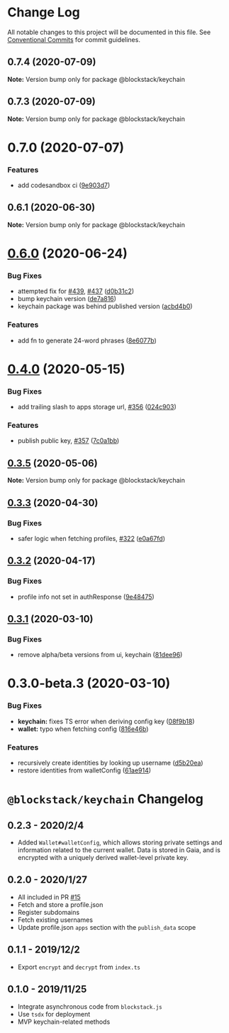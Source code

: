 # Change Log

All notable changes to this project will be documented in this file.
See [Conventional Commits](https://conventionalcommits.org) for commit guidelines.

## 0.7.4 (2020-07-09)

**Note:** Version bump only for package @blockstack/keychain





## 0.7.3 (2020-07-09)

**Note:** Version bump only for package @blockstack/keychain





# 0.7.0 (2020-07-07)


### Features

* add codesandbox ci ([9e903d7](https://github.com/blockstack/ux/commit/9e903d7141c21503339159255cd06fb6701b1e3b))





## 0.6.1 (2020-06-30)

**Note:** Version bump only for package @blockstack/keychain





# [0.6.0](https://github.com/blockstack/ux/compare/@blockstack/keychain@0.4.0...@blockstack/keychain@0.6.0) (2020-06-24)


### Bug Fixes

* attempted fix for [#439](https://github.com/blockstack/ux/issues/439), [#437](https://github.com/blockstack/ux/issues/437) ([d0b31c2](https://github.com/blockstack/ux/commit/d0b31c2239f684e8abd4059503fe8db8f11b0e46))
* bump keychain version ([de7a816](https://github.com/blockstack/ux/commit/de7a816071facc3fc2c8323961a941d722454e6d))
* keychain package was behind published version ([acbd4b0](https://github.com/blockstack/ux/commit/acbd4b064db61a60f01ce60ab75f9f2f39456eb8))


### Features

* add fn to generate 24-word phrases ([8e6077b](https://github.com/blockstack/ux/commit/8e6077b5f0c54e7f9916615ee72448bfa4b48d1f))





# [0.4.0](https://github.com/blockstack/ux/compare/@blockstack/keychain@0.3.5...@blockstack/keychain@0.4.0) (2020-05-15)


### Bug Fixes

* add trailing slash to apps storage url, [#356](https://github.com/blockstack/ux/issues/356) ([024c903](https://github.com/blockstack/ux/commit/024c903724e17678dea205d95fcae01aa946e29e))


### Features

* publish public key, [#357](https://github.com/blockstack/ux/issues/357) ([7c0a1bb](https://github.com/blockstack/ux/commit/7c0a1bb0a6966b29a34a62301dace01325ecacb8))





## [0.3.5](https://github.com/blockstack/ux/compare/@blockstack/keychain@0.3.3...@blockstack/keychain@0.3.5) (2020-05-06)

**Note:** Version bump only for package @blockstack/keychain





## [0.3.3](https://github.com/blockstack/ux/compare/@blockstack/keychain@0.3.2...@blockstack/keychain@0.3.3) (2020-04-30)


### Bug Fixes

* safer logic when fetching profiles, [#322](https://github.com/blockstack/ux/issues/322) ([e0a67fd](https://github.com/blockstack/ux/commit/e0a67fd745f7556846766b912340438eb41d36f6))





## [0.3.2](https://github.com/blockstack/ux/compare/@blockstack/keychain@0.3.1...@blockstack/keychain@0.3.2) (2020-04-17)


### Bug Fixes

* profile info not set in authResponse ([9e48475](https://github.com/blockstack/ux/commit/9e4847544e89dc1c8abcebeda6d34dc2bf8a4c7f))





## [0.3.1](https://github.com/blockstack/ux/compare/@blockstack/keychain@0.3.0-beta.3...@blockstack/keychain@0.3.1) (2020-03-10)


### Bug Fixes

* remove alpha/beta versions from ui, keychain ([81dee96](https://github.com/blockstack/ux/commit/81dee96113f26fa5609dbe753d503c909b98ec5f))





# 0.3.0-beta.3 (2020-03-10)


### Bug Fixes

* **keychain:** fixes TS error when deriving config key ([08f9b18](https://github.com/blockstack/ux/commit/08f9b1827c8588aeb42a5b90fe1bd4d786509474))
* **wallet:** typo when fetching config ([816e46b](https://github.com/blockstack/ux/commit/816e46b5dc37fa519d4508f647a62f5a85d3177a))


### Features

* recursively create identities by looking up username ([d5b20ea](https://github.com/blockstack/ux/commit/d5b20ea4cdb94aa2a92c6096642e9abad467e966))
* restore identities from walletConfig ([61ae914](https://github.com/blockstack/ux/commit/61ae914247c45b46a7c1ef42805a37d51309fc03))





# `@blockstack/keychain` Changelog

## 0.2.3 - 2020/2/4

- Added `Wallet#walletConfig`, which allows storing private settings and information related to the current wallet. Data is stored in Gaia, and is encrypted with a uniquely derived wallet-level private key.

## 0.2.0 - 2020/1/27

- All included in PR [#15](https://github.com/blockstack/blockstack-keychain/pull/15)
- Fetch and store a profile.json
- Register subdomains
- Fetch existing usernames
- Update profile.json `apps` section with the `publish_data` scope

## 0.1.1 - 2019/12/2

- Export `encrypt` and `decrypt` from `index.ts`

## 0.1.0 - 2019/11/25

- Integrate asynchronous code from `blockstack.js`
- Use `tsdx` for deployment
- MVP keychain-related methods
